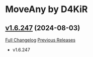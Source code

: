 # MoveAny by D4KiR

## [v1.6.247](https://github.com/d4kir92/MoveAny/tree/v1.6.247) (2024-08-03)
[Full Changelog](https://github.com/d4kir92/MoveAny/compare/v1.6.246...v1.6.247) [Previous Releases](https://github.com/d4kir92/MoveAny/releases)

- v1.6.247  
